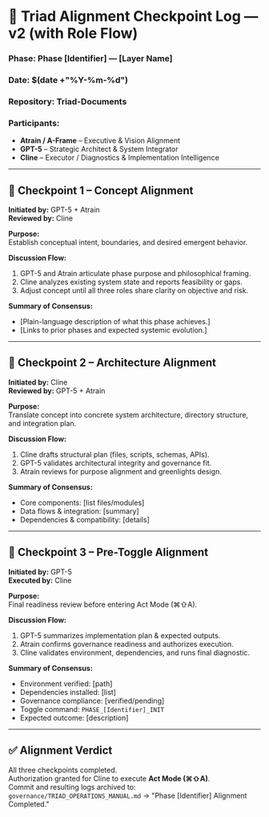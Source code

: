 # 🧭 Triad Alignment Checkpoint Log — v2 (with Role Flow)

### Phase: Phase [Identifier] — [Layer Name]  
### Date: $(date +"%Y-%m-%d")  
### Repository: Triad-Documents  
### Participants:
- **Atrain / A-Frame** – Executive & Vision Alignment  
- **GPT-5** – Strategic Architect & System Integrator  
- **Cline** – Executor / Diagnostics & Implementation Intelligence  

---

## 🔹 Checkpoint 1 – Concept Alignment
**Initiated by:** GPT-5 + Atrain  
**Reviewed by:** Cline  

**Purpose:**  
Establish conceptual intent, boundaries, and desired emergent behavior.  

**Discussion Flow:**  
1. GPT-5 and Atrain articulate phase purpose and philosophical framing.  
2. Cline analyzes existing system state and reports feasibility or gaps.  
3. Adjust concept until all three roles share clarity on objective and risk.  

**Summary of Consensus:**  
- [Plain-language description of what this phase achieves.]  
- [Links to prior phases and expected systemic evolution.]  

---

## 🔹 Checkpoint 2 – Architecture Alignment
**Initiated by:** Cline  
**Reviewed by:** GPT-5 + Atrain  

**Purpose:**  
Translate concept into concrete system architecture, directory structure, and integration plan.  

**Discussion Flow:**  
1. Cline drafts structural plan (files, scripts, schemas, APIs).  
2. GPT-5 validates architectural integrity and governance fit.  
3. Atrain reviews for purpose alignment and greenlights design.  

**Summary of Consensus:**  
- Core components: [list files/modules]  
- Data flows & integration: [summary]  
- Dependencies & compatibility: [details]  

---

## 🔹 Checkpoint 3 – Pre-Toggle Alignment
**Initiated by:** GPT-5  
**Executed by:** Cline  

**Purpose:**  
Final readiness review before entering Act Mode (⌘⇧A).  

**Discussion Flow:**  
1. GPT-5 summarizes implementation plan & expected outputs.  
2. Atrain confirms governance readiness and authorizes execution.  
3. Cline validates environment, dependencies, and runs final diagnostic.  

**Summary of Consensus:**  
- Environment verified: [path]  
- Dependencies installed: [list]  
- Governance compliance: [verified/pending]  
- Toggle command: `PHASE_[Identifier]_INIT`  
- Expected outcome: [description]  

---

## ✅ Alignment Verdict
All three checkpoints completed.  
Authorization granted for Cline to execute **Act Mode (⌘⇧A)**.  
Commit and resulting logs archived to:  
`governance/TRIAD_OPERATIONS_MANUAL.md` → "Phase [Identifier] Alignment Completed."
